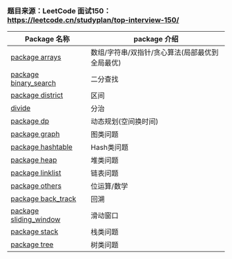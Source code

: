 ### 题目来源：LeetCode 面试150：https://leetcode.cn/studyplan/top-interview-150/

| Package 名称                                 | package 介绍                 |
|--------------------------------------------|----------------------------|
| [package arrays](./arrays)                 | 数组/字符串/双指针/贪心算法(局部最优到全局最优) |
| [package binary_search](./binary_search)   | 二分查找                       |
| [package district](./district)             | 区间                         |
| [divide](./divide)                         | 分治                         |
| [package dp](./dp)                         | 动态规划(空间换时间)                |
| [package graph](./graph)                   | 图类问题                       |
| [package hashtable](./hashtable)           | Hash类问题                    |
| [package heap](./heap)                     | 堆类问题                       |
| [package linklist](./linklist)             | 链表问题                       |
| [package others](./others)                 | 位运算/数学                     |
| [package back_track](./back_track)         | 回溯                         |
| [package sliding_window](./sliding_window) | 滑动窗口                       |
| [package stack](./stack)                   | 栈类问题                       |
| [package tree](./tree)                     | 树类问题                       |